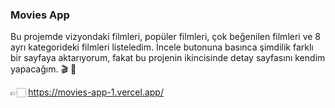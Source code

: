 ### Movies App
Bu projemde vizyondaki filmleri, popüler filmleri, çok beğenilen filmleri ve 8 ayrı kategorideki filmleri listeledim. İncele butonuna basınca şimdilik farklı bir sayfaya aktarıyorum, fakat bu projenin ikincisinde detay sayfasını kendim yapacağım. 🎬 🍿

&#128073;&#127995; https://movies-app-1.vercel.app/
